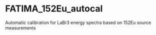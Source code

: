 # FATIMA_152Eu_autocal
Automatic calibration for LaBr3 energy spectra based on 152Eu source measurements
